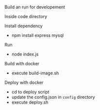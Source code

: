 
Build an run for developement


Inside code directory

Install dependency
- npm install express mysql

Run
- node index.js

Build with docker
- execute build-image.sh

Deploy with docker
- cd to deploy script
- update the config.json in `config` directory
- execute deploy.sh
